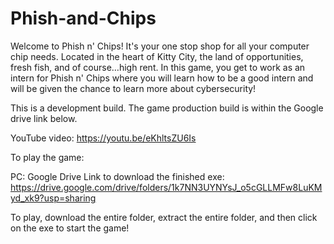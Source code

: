 # Phish-and-Chips
Welcome to Phish n' Chips! It's your one stop shop for all your computer chip needs. Located in the heart of Kitty City, the land of opportunities, fresh fish, and of course…high rent. In this game, you get to work as an intern for Phish n' Chips where you will learn how to be a good intern and will be given the chance to learn more about cybersecurity!

This is a development build. The game production build is within the Google drive link below.

YouTube video:
https://youtu.be/eKhltsZU6Is


To play the game:

PC:
Google Drive Link to download the finished exe:
https://drive.google.com/drive/folders/1k7NN3UYNYsJ_o5cGLLMFw8LuKMyd_xk9?usp=sharing

To play, download the entire folder, extract the entire folder, and then click on the exe to start the game!
